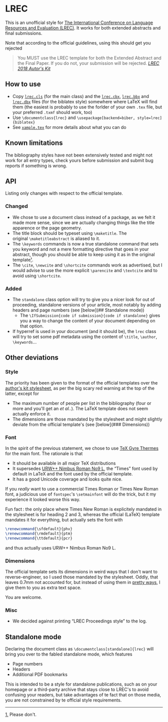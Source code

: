 LREC
====

This is an unofficial style for [The International Conference on Language Resources and Evaluation (LREC)](http://lrec-conf.org/).
It works for both extended abstracts and final submissions.

Note that according to the official guidelines, using this should get you rejected

> You MUST use the LREC template for both the Extended Abstract and the Final Paper. If you do not, your submission will be rejected.
[*LREC 2018 Autor's Kit*][authorkit2018]


## How to use

  - Copy [`lrec.cls`](lrec.cls) (for the main class) and the [`lrec.cbx`](lrec.cbx), [`lrec.bbx`](lrec.bbx) and [`lrec.dbx`](lrec.dbx) files (for the biblatex style) somewhere where LaTeX will find them (the easiest is probably to use the forlder of your own `.tex` file, but your preferred `.txmf` should work, too)
  - Use `\documentclass{lrec}` and `\usepackage[backend=biber, style=lrec]{biblatex}`
  - See [`xample.tex`](xample.tex) for more details about what you can do

## Known limitations
The bibliography styles have not been extensively tested and might not work for all entry types, check yours before submission and submit bug reports if something is wrong.

## API
Listing only changes with respect to the official template.

### Changed
  - We chose to use a document class instead of a package, as we felt it made more sense, since we are actually changing things like the title apparence or the page geometry.
  - The title block should be typeset using `\maketitle`. The original `\maketitleabstract` is aliased to it.
  - The `\keywords` commands is now a true standalone command that sets you keyword and not a mere formatting directive that goes in your abstract, though you should be able to keep using it as in the original template<a href="#note1" id="noteref1">¹</a>.
  - The `\cite`, `\newcite` and `\shortcite` commands work as advertised, but I would advise to use the more explicit `\parencite` and `\textcite` and to avoid using `\shortcite`.

### Added
  - The `standalone` class option will try to give you a nicer look for out of proceeding, standalone versions of your article, most notably by adding headers and page numbers (see [below](## Standalone mode))
    - The `\IfSubmission{code if submission}{code if standalone}` gives you a way to change the content of your document depending on that option.
  - If hyperref is used in your document (and it should be), the `lrec` class will try to set some pdf metadata using the content of `\title`, `\author`, `\keywords`…


## Other deviations
### Style
The priority has been given to the format of the official templates over the [author's kit stylesheet][authorkit2018], as per the big scary red warning at the top of the latter, except for

  - The maximum number of people per list in the bibliography (four or more and you'll get an *et al.*.). The LaTeX template does not seem actually enforce it.
  - The dimensions are those mandated by the stylesheet and might slightly deviate from the official template's (see [below](### Dimensions))

### Font
In the spirit of the previous statement, we chose to use [TeX Gyre Thermes](http://www.gust.org.pl/projects/e-foundry/tex-gyre/termes) for the main font. The rationale is that

  - It should be available in all major TeX distributions
  - It supersedes [URW++ Nimbus Roman No9 L](https://www.urwpp.de/shop/?fontshop=datei:show_font_details;fontnummer:n021003l), the “Times” font used by default in LaTeX and the font used by the official template.
  - It has a good Unicode coverage and looks quite nice.

If you *really* want to use a commercial Times Roman or Times New Roman font, a judicious use of `fontspec`'s `\setmainfont` will do the trick, but it my experience it looked worse this way.

Fun fact : the only place where Times New Roman is explicitely mandated in the stylesheet is for heading 2 and 3, whereas the official (LaTeX) template mandates it for everything, but actually sets the font with

```latex
\renewcommand{\sfdefault}{phv}
\renewcommand{\rmdefault}{ptm}
\renewcommand{\ttdefault}{pcr}
```

and thus actually uses URW++ Nimbus Roman No9 L.

### Dimensions

The official template sets its dimensions in weird ways that I don't want to reverse-engineer, so I used those mandated by the stylesheet.
Oddly, that leaves 0.7mm not accounted for, but instead of using them in [pretty ways](https://twitter.com/EvpokPadding/status/911674913412599808), I give them to you as extra text space.

You are welcome.

### Misc

  - We decided against printing “LREC Proceedings style” to the log.

## Standalone mode
Declaring the document class as `\documentclass[standalone]{lrec}` will bring you over to the fabled standalone mode, which features

  - Page numbers
  - Headers
  - Additional PDF bookmarks

This is intended to be a style for standalone publications, such as on your homepage or a third-party archive that stays close to LREC's to avoid confusing your readers, but take advantages of te fact that on those media, you are not constrained by te official style requirements.

---

<a id="note1" href="#noteref1">1.</a> Please don't.

[authorkit2018]: http://lrec2018.lrec-conf.org/en/submission/authors-kit/
